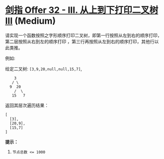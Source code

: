 # [剑指 Offer 32 - III. 从上到下打印二叉树 III][link] (Medium)

[link]: https://leetcode.cn/problems/cong-shang-dao-xia-da-yin-er-cha-shu-iii-lcof/

请实现一个函数按照之字形顺序打印二叉树，即第一行按照从左到右的顺序打印，第二层按照从右到左的顺序打印
，第三行再按照从左到右的顺序打印，其他行以此类推。

例如:

给定二叉树: `[3,9,20,null,null,15,7]`,

```
    3
   / \
  9  20
    /  \
   15   7

```

返回其层次遍历结果：

```
[
  [3],
  [20,9],
  [15,7]
]

```

**提示：**

1. `节点总数 <= 1000`
